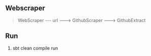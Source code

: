 Webscraper
----------
>WebScraper --- url ---> GithubScraper ---> GithubExtract

Run
---
1. sbt clean compile run